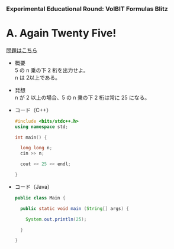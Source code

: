 ### Experimental Educational Round: VolBIT Formulas Blitz

# A. Again Twenty Five!

  [問題はこちら](https://codeforces.com/problemset/problem/630/A)
  
- 概要<br>
  5 の n 乗の下 2 桁を出力せよ。<br>
  n は 2以上である。
  
- 発想<br>
  n が 2 以上の場合、5 の n 乗の下 2 桁は常に 25 になる。<br>
  
  
- コード（C++）

  ```cpp
  #include <bits/stdc++.h>
  using namespace std;

  int main() {

    long long n;
    cin >> n;

    cout << 25 << endl;

  }
  ```
  
- コード（Java）

  ```java
  public class Main {

    public static void main (String[] args) {

      System.out.println(25);

    }

  }
  ```
    